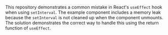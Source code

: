 This repository demonstrates a common mistake in React's `useEffect` hook when using `setInterval`.  The example component includes a memory leak because the `setInterval` is not cleaned up when the component unmounts. The solution demonstrates the correct way to handle this using the return function of `useEffect`.